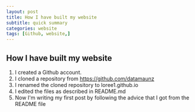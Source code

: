 ```yaml
---
layout: post
title: How I have built my website
subtitle: quick summary
categories: website
tags: [Github, website,]
---
```


## How I have built my website

1. I created a Github account.
2. I cloned a repository from https://github.com/datamaunz
3. I renamed the cloned repository to loree1.github.io
4. I edited the files as described in README.md
5. Now I'm writing my first post by following the advice that I got from the README file
